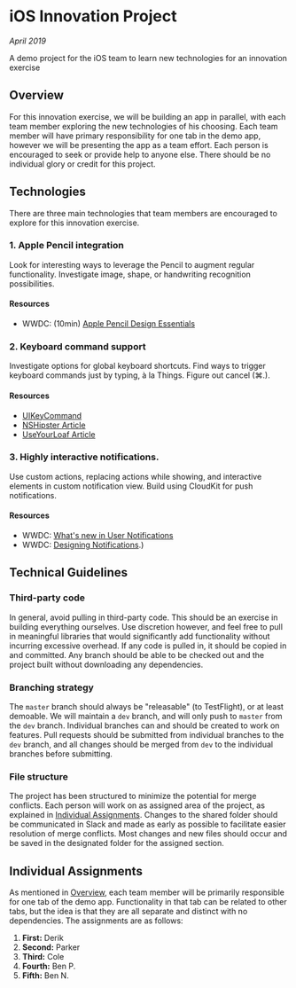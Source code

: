 # iOS Innovation Project
*April 2019*

A demo project for the iOS team to learn new technologies for an innovation exercise

## Overview

For this innovation exercise, we will be building an app in parallel, with each team member exploring the new technologies of his choosing. Each team member will have primary responsibility for one tab in the demo app, however we will be presenting the app as a team effort. Each person is encouraged to seek or provide help to anyone else. There should be no individual glory or credit for this project.

## Technologies

There are three main technologies that team members are encouraged to explore for this innovation exercise.

### 1. Apple Pencil integration

Look for interesting ways to leverage the Pencil to augment regular functionality. Investigate image, shape, or handwriting recognition possibilities. 

#### Resources

- WWDC: (10min) [Apple Pencil Design Essentials](https://developer.apple.com/videos/play/wwdc2018/809/)

### 2. Keyboard command support

Investigate options for global keyboard shortcuts. Find ways to trigger keyboard commands just by typing, à la Things. Figure out cancel (⌘.).

#### Resources

- [UIKeyCommand](https://developer.apple.com/documentation/uikit/uikeycommand)
- [NSHipster Article](https://nshipster.com/uikeycommand/)
- [UseYourLoaf Article](https://useyourloaf.com/blog/adding-hardware-keyboard-shortcuts/)

### 3. Highly interactive notifications.

Use custom actions, replacing actions while showing, and interactive elements in custom notification view. Build using CloudKit for push notifications.

#### Resources

- WWDC: [What's new in User Notifications](https://developer.apple.com/videos/play/wwdc2018/710/) 
- WWDC: [Designing Notifications](https://developer.apple.com/videos/play/wwdc2018/806/).)

## Technical Guidelines

### Third-party code

In general, avoid pulling in third-party code. This should be an exercise in building everything ourselves. Use discretion however, and feel free to pull in meaningful libraries that would significantly add functionality without incurring excessive overhead. If any code is pulled in, it should be copied in and committed. Any branch should be able to be checked out and the project built without downloading any dependencies.

### Branching strategy

The `master` branch should always be "releasable" (to TestFlight), or at least demoable. We will maintain a `dev` branch, and will only push to `master` from the `dev` branch. Individual branches can and should be created to work on features. Pull requests should be submitted from individual branches to the `dev` branch, and all changes should be merged from `dev` to the individual branches before submitting.

### File structure

The project has been structured to minimize the potential for merge conflicts. Each person will work on as assigned area of the project, as explained in [Individual Assignments](#individual-assignments). Changes to the shared folder should be communicated in Slack and made as early as possible to facilitate easier resolution of merge conflicts. Most changes and new files should occur and be saved in the designated folder for the assigned section.

## Individual Assignments

As mentioned in [Overview](#overview), each team member will be primarily responsible for one tab of the demo app. Functionality in that tab can be related to other tabs, but the idea is that they are all separate and distinct with no dependencies. The assignments are as follows:

1. **First:** Derik
2. **Second:** Parker
3. **Third:** Cole
4. **Fourth:** Ben P.
5. **Fifth:** Ben N.

